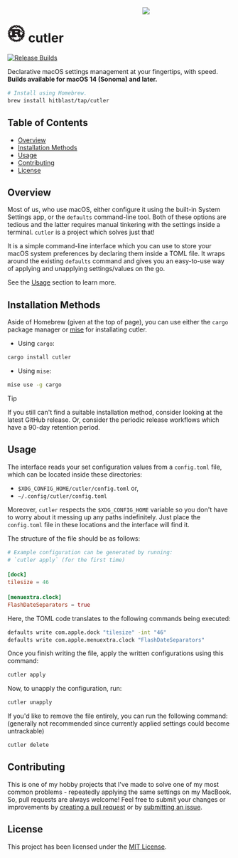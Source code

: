 <img src="https://github.com/hitblast/cutler/blob/v0.1.0/assets/logo.png" width="200px" align="right">

# <img src="https://raw.githubusercontent.com/github/explore/80688e429a7d4ef2fca1e82350fe8e3517d3494d/topics/rust/rust.png" width="40px"> cutler

[![Release Builds](https://github.com/hitblast/cutler/actions/workflows/release.yml/badge.svg)](https://github.com/hitblast/cutler/actions/workflows/release.yml)

Declarative macOS settings management at your fingertips, with speed. <br>
**Builds available for macOS 14 (Sonoma) and later.**

```bash
# Install using Homebrew.
brew install hitblast/tap/cutler
```

## Table of Contents

- [Overview](#overview)
- [Installation Methods](installation-methods)
- [Usage](#usage)
- [Contributing](#contributing)
- [License](#license)

## Overview

Most of us, who use macOS, either configure it using the built-in System Settings app, or the `defaults` command-line tool.
Both of these options are tedious and the latter requires manual tinkering with the settings inside a terminal. `cutler` is a
project which solves just that!

It is a simple command-line interface which you can use to store your macOS system preferences by declaring them inside a
TOML file. It wraps around the existing `defaults` command and gives you an easy-to-use way of applying and unapplying
settings/values on the go.

See the [Usage](#usage) section to learn more.

## Installation Methods

Aside of Homebrew (given at the top of page), you can use either the `cargo`
package manager or [mise](https://mise.jdx.dev) for installating cutler.

- Using `cargo`:

```bash
cargo install cutler
```

- Using `mise`:

```bash
mise use -g cargo
```

> [!TIP]
> If you still can't find a suitable installation method, consider looking at the latest GitHub release.
> Or, consider the periodic release workflows which have a 90-day retention period.

## Usage

The interface reads your set configuration values from a `config.toml` file,
which can be located inside these directories:

- `$XDG_CONFIG_HOME/cutler/config.toml` or,
- `~/.config/cutler/config.toml`

Moreover, `cutler` respects the `$XDG_CONFIG_HOME` variable so you don't have to
worry about it messing up any paths indefinitely. Just place the `config.toml`
file in these locations and the interface will find it.

The structure of the file should be as follows:

```toml
# Example configuration can be generated by running:
# `cutler apply` (for the first time)

[dock]
tilesize = 46

[menuextra.clock]
FlashDateSeparators = true
```

Here, the TOML code translates to the following commands being executed:

```bash
defaults write com.apple.dock "tilesize" -int "46"
defaults write com.apple.menuextra.clock "FlashDateSeparators"
```

Once you finish writing the file, apply the written configurations using this command:

```bash
cutler apply
```

Now, to unapply the configuration, run:

```bash
cutler unapply
```

If you'd like to remove the file entirely, you can run the following command:
(generally not recommended since currently applied settings could become untrackable)

```bash
cutler delete
```

## Contributing

This is one of my hobby projects that I've made to solve one of my most common
problems - repeatedly applying the same settings on my MacBook. So, pull
requests are always welcome! Feel free to submit your changes or improvements by
[creating a pull request]() or by [submitting an issue]().

## License

This project has been licensed under the [MIT License](LICENSE).
